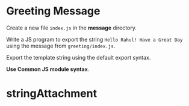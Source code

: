 # Greeting Message

Create a new file `index.js` in the <b>message</b> directory.

Write a JS program to export the string `Hello Rahul! Have a Great Day` using the message from `greeting/index.js`.

Export the template string using the default export syntax.

<b>Use Common JS module syntax</b>.
# stringAttachment
